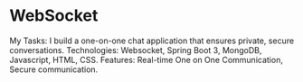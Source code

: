 # WebSocket

My Tasks: I build a one-on-one chat application that ensures private, secure conversations. 
Technologies: Websocket, Spring Boot 3, MongoDB, Javascript, HTML, CSS.
Features: Real-time One on One Communication, Secure communication.
